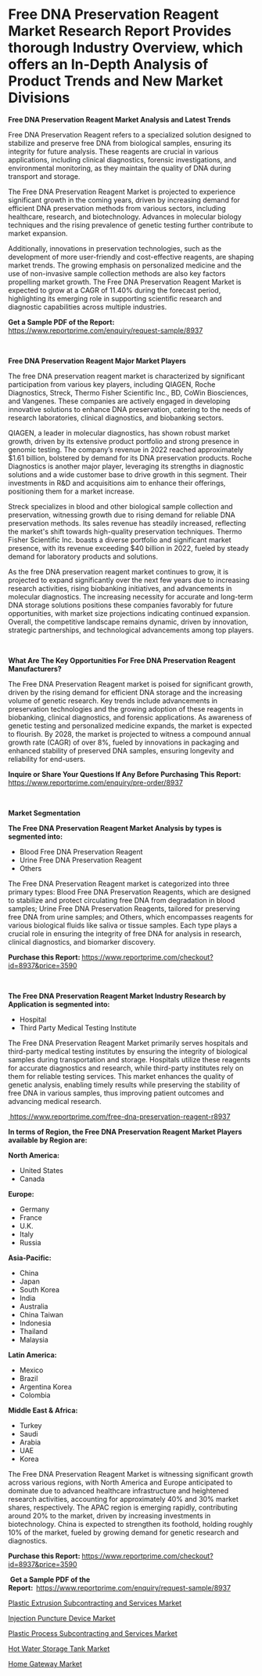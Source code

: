 <p><h1>Free DNA Preservation Reagent Market Research Report Provides thorough Industry Overview, which offers an In-Depth Analysis of Product Trends and New Market Divisions</h1></p><p><strong>Free DNA Preservation Reagent Market Analysis and Latest Trends</strong></p>
<p><p>Free DNA Preservation Reagent refers to a specialized solution designed to stabilize and preserve free DNA from biological samples, ensuring its integrity for future analysis. These reagents are crucial in various applications, including clinical diagnostics, forensic investigations, and environmental monitoring, as they maintain the quality of DNA during transport and storage.</p><p>The Free DNA Preservation Reagent Market is projected to experience significant growth in the coming years, driven by increasing demand for efficient DNA preservation methods from various sectors, including healthcare, research, and biotechnology. Advances in molecular biology techniques and the rising prevalence of genetic testing further contribute to market expansion. </p><p>Additionally, innovations in preservation technologies, such as the development of more user-friendly and cost-effective reagents, are shaping market trends. The growing emphasis on personalized medicine and the use of non-invasive sample collection methods are also key factors propelling market growth. The Free DNA Preservation Reagent Market is expected to grow at a CAGR of 11.40% during the forecast period, highlighting its emerging role in supporting scientific research and diagnostic capabilities across multiple industries.</p></p>
<p><strong>Get a Sample PDF of the Report:&nbsp;</strong> <a href="https://www.reportprime.com/enquiry/request-sample/8937?utm_campaign=1110&utm_medium=2&utm_source=Github&utm_content=ia&utm_term=28112024&utm_id=free-dna-preservation-reagent">https://www.reportprime.com/enquiry/request-sample/8937</a></p>
<p>&nbsp;</p>
<p><strong>Free DNA Preservation Reagent Major Market Players</strong></p>
<p><p>The free DNA preservation reagent market is characterized by significant participation from various key players, including QIAGEN, Roche Diagnostics, Streck, Thermo Fisher Scientific Inc., BD, CoWin Biosciences, and Vangenes. These companies are actively engaged in developing innovative solutions to enhance DNA preservation, catering to the needs of research laboratories, clinical diagnostics, and biobanking sectors.</p><p>QIAGEN, a leader in molecular diagnostics, has shown robust market growth, driven by its extensive product portfolio and strong presence in genomic testing. The company’s revenue in 2022 reached approximately $1.61 billion, bolstered by demand for its DNA preservation products. Roche Diagnostics is another major player, leveraging its strengths in diagnostic solutions and a wide customer base to drive growth in this segment. Their investments in R&D and acquisitions aim to enhance their offerings, positioning them for a market increase.</p><p>Streck specializes in blood and other biological sample collection and preservation, witnessing growth due to rising demand for reliable DNA preservation methods. Its sales revenue has steadily increased, reflecting the market's shift towards high-quality preservation techniques. Thermo Fisher Scientific Inc. boasts a diverse portfolio and significant market presence, with its revenue exceeding $40 billion in 2022, fueled by steady demand for laboratory products and solutions.</p><p>As the free DNA preservation reagent market continues to grow, it is projected to expand significantly over the next few years due to increasing research activities, rising biobanking initiatives, and advancements in molecular diagnostics. The increasing necessity for accurate and long-term DNA storage solutions positions these companies favorably for future opportunities, with market size projections indicating continued expansion. Overall, the competitive landscape remains dynamic, driven by innovation, strategic partnerships, and technological advancements among top players.</p></p>
<p>&nbsp;</p>
<p><strong>What Are The Key Opportunities For Free DNA Preservation Reagent Manufacturers?</strong></p>
<p><p>The Free DNA Preservation Reagent market is poised for significant growth, driven by the rising demand for efficient DNA storage and the increasing volume of genetic research. Key trends include advancements in preservation technologies and the growing adoption of these reagents in biobanking, clinical diagnostics, and forensic applications. As awareness of genetic testing and personalized medicine expands, the market is expected to flourish. By 2028, the market is projected to witness a compound annual growth rate (CAGR) of over 8%, fueled by innovations in packaging and enhanced stability of preserved DNA samples, ensuring longevity and reliability for end-users.</p></p>
<p><strong>Inquire or Share Your Questions If Any Before Purchasing This Report:</strong> <a href="https://www.reportprime.com/enquiry/pre-order/8937?utm_campaign=1110&utm_medium=2&utm_source=Github&utm_content=ia&utm_term=28112024&utm_id=free-dna-preservation-reagent">https://www.reportprime.com/enquiry/pre-order/8937</a></p>
<p>&nbsp;</p>
<p><strong>Market Segmentation</strong></p>
<p><strong>The Free DNA Preservation Reagent Market Analysis by types is segmented into:</strong></p>
<p><ul><li>Blood Free DNA Preservation Reagent</li><li>Urine Free DNA Preservation Reagent</li><li>Others</li></ul></p>
<p><p>The Free DNA Preservation Reagent market is categorized into three primary types: Blood Free DNA Preservation Reagents, which are designed to stabilize and protect circulating free DNA from degradation in blood samples; Urine Free DNA Preservation Reagents, tailored for preserving free DNA from urine samples; and Others, which encompasses reagents for various biological fluids like saliva or tissue samples. Each type plays a crucial role in ensuring the integrity of free DNA for analysis in research, clinical diagnostics, and biomarker discovery.</p></p>
<p><strong>Purchase this Report:&nbsp;</strong><a href="https://www.reportprime.com/checkout?id=8937&price=3590&utm_campaign=1110&utm_medium=2&utm_source=Github&utm_content=ia&utm_term=28112024&utm_id=free-dna-preservation-reagent">https://www.reportprime.com/checkout?id=8937&price=3590</a></p>
<p>&nbsp;</p>
<p><strong>The Free DNA Preservation Reagent Market Industry Research by Application is segmented into:</strong></p>
<p><ul><li>Hospital</li><li>Third Party Medical Testing Institute</li></ul></p>
<p><p>The Free DNA Preservation Reagent Market primarily serves hospitals and third-party medical testing institutes by ensuring the integrity of biological samples during transportation and storage. Hospitals utilize these reagents for accurate diagnostics and research, while third-party institutes rely on them for reliable testing services. This market enhances the quality of genetic analysis, enabling timely results while preserving the stability of free DNA in various samples, thus improving patient outcomes and advancing medical research.</p></p>
<p><a href="https://www.reportprime.com/free-dna-preservation-reagent-r8937?utm_campaign=1110&utm_medium=2&utm_source=Github&utm_content=ia&utm_term=28112024&utm_id=free-dna-preservation-reagent">&nbsp;https://www.reportprime.com/free-dna-preservation-reagent-r8937</a></p>
<p><strong>In terms of Region, the Free DNA Preservation Reagent Market Players available by Region are:</strong></p>
<p>
    <p> <strong> North America: </strong>
        <ul>
            <li>United States</li>
            <li>Canada</li>
        </ul>
        </p> 
    <p> <strong> Europe: </strong>
        <ul>
            <li>Germany</li>
            <li>France</li>
            <li>U.K.</li>
            <li>Italy</li>
            <li>Russia</li>
        </ul>
        </p> 
    <p> <strong> Asia-Pacific: </strong>
        <ul>
            <li>China</li>
            <li>Japan</li>
            <li>South Korea</li>
            <li>India</li>
            <li>Australia</li>
            <li>China Taiwan</li>
            <li>Indonesia</li>
            <li>Thailand</li>
            <li>Malaysia</li>
        </ul>
        </p> 
    <p> <strong> Latin America: </strong>
        <ul>
            <li>Mexico</li>
            <li>Brazil</li>
            <li>Argentina Korea</li>
            <li>Colombia</li>
        </ul>
        </p> 
    <p> <strong> Middle East & Africa: </strong>
        <ul>
            <li>Turkey</li>
            <li>Saudi</li>
            <li>Arabia</li>
            <li>UAE</li>
            <li>Korea</li>
        </ul>
    </p>
    </p>
<p><p>The Free DNA Preservation Reagent Market is witnessing significant growth across various regions, with North America and Europe anticipated to dominate due to advanced healthcare infrastructure and heightened research activities, accounting for approximately 40% and 30% market shares, respectively. The APAC region is emerging rapidly, contributing around 20% to the market, driven by increasing investments in biotechnology. China is expected to strengthen its foothold, holding roughly 10% of the market, fueled by growing demand for genetic research and diagnostics.</p></p>
<p><strong>Purchase this Report: </strong><a href="https://www.reportprime.com/checkout?id=8937&price=3590&utm_campaign=1110&utm_medium=2&utm_source=Github&utm_content=ia&utm_term=28112024&utm_id=free-dna-preservation-reagent">https://www.reportprime.com/checkout?id=8937&price=3590</a></p>
<p>&nbsp;<strong>Get a Sample PDF of the Report:&nbsp;&nbsp;</strong><a href="https://www.reportprime.com/enquiry/request-sample/8937?utm_campaign=1110&utm_medium=2&utm_source=Github&utm_content=ia&utm_term=28112024&utm_id=free-dna-preservation-reagent">https://www.reportprime.com/enquiry/request-sample/8937</a></p>
<p><strong></strong></p>
<p><p><a href="https://issuu.com/reportprime-2/docs/plastic-extrusion-subcontracting-an_1b80334cb1a600?utm_campaign=1110&utm_medium=2&utm_source=Github&utm_content=ia&utm_term=28112024&utm_id=free-dna-preservation-reagent">Plastic Extrusion Subcontracting and Services Market</a></p><p><a href="https://github.com/WillieWoodard/Market-Research-Report-List-7/blob/main/injection-puncture-device-market.md?utm_campaign=1110&utm_medium=2&utm_source=Github&utm_content=ia&utm_term=28112024&utm_id=free-dna-preservation-reagent">Injection Puncture Device Market</a></p><p><a href="https://issuu.com/reportprime-2/docs/plastic-process-subcontracting-and-_c096df33a33daa?utm_campaign=1110&utm_medium=2&utm_source=Github&utm_content=ia&utm_term=28112024&utm_id=free-dna-preservation-reagent">Plastic Process Subcontracting and Services Market</a></p><p><a href="https://www.linkedin.com/pulse/emerging-opportunities-challenges-global-hot-water-storage-3al6e?utm_campaign=1110&utm_medium=2&utm_source=Github&utm_content=ia&utm_term=28112024&utm_id=free-dna-preservation-reagent">Hot Water Storage Tank Market</a></p><p><a href="https://www.linkedin.com/pulse/influencing-factors-home-gateway-market-insights-growth-qknge?utm_campaign=1110&utm_medium=2&utm_source=Github&utm_content=ia&utm_term=28112024&utm_id=free-dna-preservation-reagent">Home Gateway Market</a></p></p>